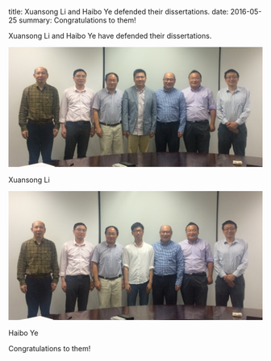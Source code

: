 title: Xuansong Li and Haibo Ye defended their dissertations.
date: 2016-05-25
summary: Congratulations to them!


Xuansong Li and Haibo Ye have defended their dissertations.

![](/static/photo/XuansongLi_2016-05-26.jpg)

Xuansong Li

![](/static/photo/HaiboYe_2016-05-26.jpg)

Haibo Ye

Congratulations to them!
